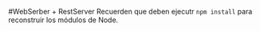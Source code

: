 #WebSerber + RestServer
Recuerden que deben ejecutr `npm install` para reconstruir los módulos de Node.
